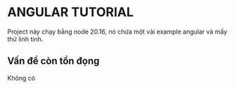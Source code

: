 # ANGULAR TUTORIAL

Project này chạy bằng node 20.16, nó chứa một vài example angular và mấy thứ linh tinh.

## Vấn đề còn tồn đọng

Không có